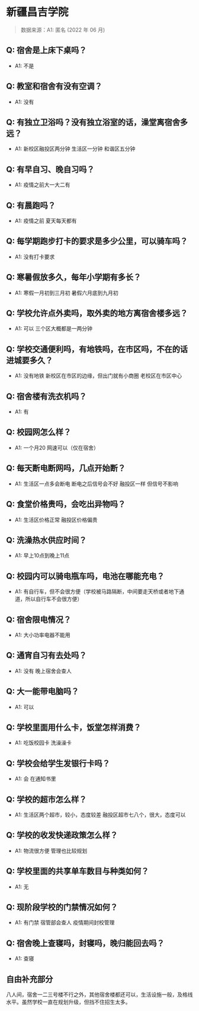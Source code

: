 # 新疆昌吉学院

> 数据来源：A1: 匿名 (2022 年 06 月)

## Q: 宿舍是上床下桌吗？

- A1: 不是

## Q: 教室和宿舍有没有空调？

- A1: 没有

## Q: 有独立卫浴吗？没有独立浴室的话，澡堂离宿舍多远？

- A1: 新校区融投区两分钟 生活区一分钟 和谐区五分钟

## Q: 有早自习、晚自习吗？

- A1: 疫情之前大一大二有

## Q: 有晨跑吗？

- A1: 疫情之前 夏天每天都有

## Q: 每学期跑步打卡的要求是多少公里，可以骑车吗？

- A1: 没有打卡要求

## Q: 寒暑假放多久，每年小学期有多长？

- A1: 寒假一月初到三月初  暑假六月底到九月初

## Q: 学校允许点外卖吗，取外卖的地方离宿舍楼多远？

- A1: 可以  三个区大概都是一两分钟

## Q: 学校交通便利吗，有地铁吗，在市区吗，不在的话进城要多久？

- A1: 没有地铁
新校区在市区的边缘，但出门就有小商圈  老校区在市区中心

## Q: 宿舍楼有洗衣机吗？

- A1: 有

## Q: 校园网怎么样？

- A1: 一个月20  网速可以（仅在宿舍）

## Q: 每天断电断网吗，几点开始断？

- A1: 生活区一点多会断电  断电之后信号会不好
融投区一样  但信号不影响

## Q: 食堂价格贵吗，会吃出异物吗？

- A1: 生活区价格正常 
融投区价格偏贵

## Q: 洗澡热水供应时间？

- A1: 早上10点到晚上11点

## Q: 校园内可以骑电瓶车吗，电池在哪能充电？

- A1: 有自行车，但不会很方便（学校被马路隔断，中间要走天桥或者地下通道，所以自行车不会很方便）

## Q: 宿舍限电情况？

- A1: 大小功率电器不能用

## Q: 通宵自习有去处吗？

- A1: 没有  晚上宿舍会查人

## Q: 大一能带电脑吗？

- A1: 可以

## Q: 学校里面用什么卡，饭堂怎样消费？

- A1: 吃饭校园卡 洗澡澡卡

## Q: 学校会给学生发银行卡吗？

- A1: 会 在通知书里

## Q: 学校的超市怎么样？

- A1: 生活区两个超市，较小，态度较差
融投区超市七八个，很大，态度可以

## Q: 学校的收发快递政策怎么样？

- A1: 物流很方便 管理也比较规划

## Q: 学校里面的共享单车数目与种类如何？

- A1: 无

## Q: 现阶段学校的门禁情况如何？

- A1: 有门禁 宿管部会查人  疫情期间封校管理

## Q: 宿舍晚上查寝吗，封寝吗，晚归能回去吗？

- A1: 查寝

## 自由补充部分

八人间，宿舍一二三号楼不行之外，其他宿舍楼都还可以，生活设施一般，及格线水平。虽然学校一直在规划升级，但挡不住招生太多。